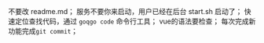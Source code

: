 不要改 readme.md；
服务不要你来启动，用户已经在后台 start.sh 启动了；
快速定位查找代码，通过 `goqgo code` 命令行工具；
vue的语法要检查；
每次完成新功能完成`git commit`；
